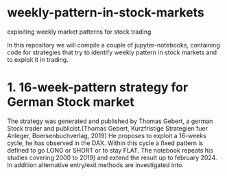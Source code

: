 # weekly-pattern-in-stock-markets
exploiting weekly market patterns for stock trading

In this repository we will compile a couple of jupyter-notebooks, containing code for strategies that try to identify weekly pattern in stock markets and to exploit it in trading. 
# 1. 16-week-pattern strategy for German Stock market
The strategy was generated and published by Thomas Gebert, a german Stock trader and publicist.(Thomas Gebert, Kurzfristige Strategien fuer Anleger, Boersenbuchverlag, 2019)  He proposes to exploit a 16-weeks cycle, he has observed in the DAX. Within this cycle a fixed pattern is defined to go LONG or SHORT or to stay FLAT. The notebook repeats his studies covering 2000 to 2019) and extend the result up to february 2024. In addition alternative entry/exit methods are investigated into. 
